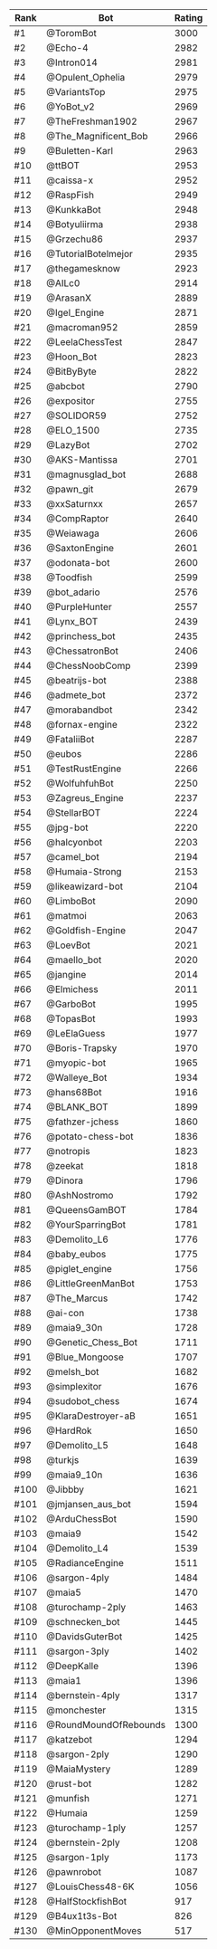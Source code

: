 Rank|Bot|Rating
---|---|---
#1|@ToromBot|3000
#2|@Echo-4|2982
#3|@Intron014|2981
#4|@Opulent_Ophelia|2979
#5|@VariantsTop|2975
#6|@YoBot_v2|2969
#7|@TheFreshman1902|2967
#8|@The_Magnificent_Bob|2966
#9|@Buletten-Karl|2963
#10|@ttBOT|2953
#11|@caissa-x|2952
#12|@RaspFish|2949
#13|@KunkkaBot|2948
#14|@Botyuliirma|2938
#15|@Grzechu86|2937
#16|@TutorialBotelmejor|2935
#17|@thegamesknow|2923
#18|@AILc0|2914
#19|@ArasanX|2889
#20|@Igel_Engine|2871
#21|@macroman952|2859
#22|@LeelaChessTest|2847
#23|@Hoon_Bot|2823
#24|@BitByByte|2822
#25|@abcbot|2790
#26|@expositor|2755
#27|@SOLIDOR59|2752
#28|@ELO_1500|2735
#29|@LazyBot|2702
#30|@AKS-Mantissa|2701
#31|@magnusglad_bot|2688
#32|@pawn_git|2679
#33|@xxSaturnxx|2657
#34|@CompRaptor|2640
#35|@Weiawaga|2606
#36|@SaxtonEngine|2601
#37|@odonata-bot|2600
#38|@Toodfish|2599
#39|@bot_adario|2576
#40|@PurpleHunter|2557
#41|@Lynx_BOT|2439
#42|@princhess_bot|2435
#43|@ChessatronBot|2406
#44|@ChessNoobComp|2399
#45|@beatrijs-bot|2388
#46|@admete_bot|2372
#47|@morabandbot|2342
#48|@fornax-engine|2322
#49|@FataliiBot|2287
#50|@eubos|2286
#51|@TestRustEngine|2266
#52|@WolfuhfuhBot|2250
#53|@Zagreus_Engine|2237
#54|@StellarBOT|2224
#55|@jpg-bot|2220
#56|@halcyonbot|2203
#57|@camel_bot|2194
#58|@Humaia-Strong|2153
#59|@likeawizard-bot|2104
#60|@LimboBot|2090
#61|@matmoi|2063
#62|@Goldfish-Engine|2047
#63|@LoevBot|2021
#64|@maello_bot|2020
#65|@jangine|2014
#66|@Elmichess|2011
#67|@GarboBot|1995
#68|@TopasBot|1993
#69|@LeElaGuess|1977
#70|@Boris-Trapsky|1970
#71|@myopic-bot|1965
#72|@Walleye_Bot|1934
#73|@hans68Bot|1916
#74|@BLANK_BOT|1899
#75|@fathzer-jchess|1860
#76|@potato-chess-bot|1836
#77|@notropis|1823
#78|@zeekat|1818
#79|@Dinora|1796
#80|@AshNostromo|1792
#81|@QueensGamBOT|1784
#82|@YourSparringBot|1781
#83|@Demolito_L6|1776
#84|@baby_eubos|1775
#85|@piglet_engine|1756
#86|@LittleGreenManBot|1753
#87|@The_Marcus|1742
#88|@ai-con|1738
#89|@maia9_30n|1728
#90|@Genetic_Chess_Bot|1711
#91|@Blue_Mongoose|1707
#92|@melsh_bot|1682
#93|@simplexitor|1676
#94|@sudobot_chess|1674
#95|@KlaraDestroyer-aB|1651
#96|@HardRok|1650
#97|@Demolito_L5|1648
#98|@turkjs|1639
#99|@maia9_10n|1636
#100|@Jibbby|1621
#101|@jmjansen_aus_bot|1594
#102|@ArduChessBot|1590
#103|@maia9|1542
#104|@Demolito_L4|1539
#105|@RadianceEngine|1511
#106|@sargon-4ply|1484
#107|@maia5|1470
#108|@turochamp-2ply|1463
#109|@schnecken_bot|1445
#110|@DavidsGuterBot|1425
#111|@sargon-3ply|1402
#112|@DeepKalle|1396
#113|@maia1|1396
#114|@bernstein-4ply|1317
#115|@monchester|1315
#116|@RoundMoundOfRebounds|1300
#117|@katzebot|1294
#118|@sargon-2ply|1290
#119|@MaiaMystery|1289
#120|@rust-bot|1282
#121|@munfish|1271
#122|@Humaia|1259
#123|@turochamp-1ply|1257
#124|@bernstein-2ply|1208
#125|@sargon-1ply|1173
#126|@pawnrobot|1087
#127|@LouisChess48-6K|1056
#128|@HalfStockfishBot|917
#129|@B4ux1t3s-Bot|826
#130|@MinOpponentMoves|517
